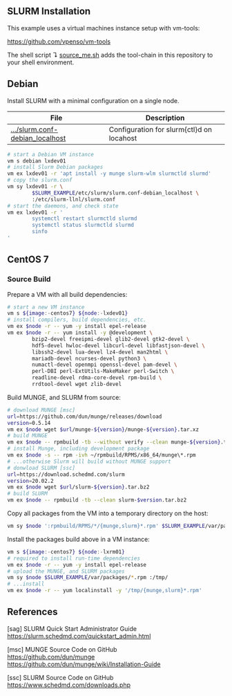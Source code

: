 ## SLURM Installation

This example uses a virtual machines instance setup with vm-tools:

https://github.com/vpenso/vm-tools

The shell script ↴ [source_me.sh][0] adds the tool-chain in this repository to 
your shell environment.

## Debian

Install SLURM with a minimal configuration on a single node.

File                                 | Description
-------------------------------------|----------------------------------
[.../slurm.conf-debian_localhost][1] | Configuration for slurm{ctl}d on locahost 

```bash
# start a Debian VM instance
vm s debian lxdev01
# install Slurm Debian packages
vm ex lxdev01 -r 'apt install -y munge slurm-wlm slurmctld slurmd'
# copy the slurm.conf
vm sy lxdev01 -r \
        $SLURM_EXAMPLE/etc/slurm/slurm.conf-debian_localhost \
        :/etc/slurm-llnl/slurm.conf
# start the daemons, and check state
vm ex lxdev01 -r '
        systemctl restart slurmctld slurmd
        systemctl status slurmctld slurmd
        sinfo
'
```

## CentOS 7

### Source Build

Prepare a VM with all build dependencies:

```bash
# start a new VM instance
vm s ${image:-centos7} ${node:-lxdev01}
# install compilers, build dependencies, etc.
vm ex $node -r -- yum -y install epel-release
vm ex $node -r -- yum install -y @development \
        bzip2-devel freeipmi-devel glib2-devel gtk2-devel \
        hdf5-devel hwloc-devel libcurl-devel libfastjson-devel \
        libssh2-devel lua-devel lz4-devel man2html \
        mariadb-devel ncurses-devel python3 \
        numactl-devel openmpi openssl-devel pam-devel \
        perl-DBI perl-ExtUtils-MakeMaker perl-Switch \
        readline-devel rdma-core-devel rpm-build \
        rrdtool-devel wget zlib-devel
```

Build MUNGE, and SLURM from source:

```bash
# download MUNGE [msc]
url=https://github.com/dun/munge/releases/download
version=0.5.14
vm ex $node wget $url/munge-${version}/munge-${version}.tar.xz
# build MUNGE
vm ex $node -- rpmbuild -tb --without verify --clean munge-${version}.tar.xz
# install Munge, including development package
vm ex $node -s -- rpm -ivh ~/rpmbuild/RPMS/x86_64/munge\*.rpm
# ...otherwise Slurm will build without MUNGE support
# donwload SLURM [ssc]
url=https://download.schedmd.com/slurm
version=20.02.2
vm ex $node wget $url/slurm-${version}.tar.bz2
# build SLURM
vm ex $node -- rpmbuild -tb --clean slurm-$version.tar.bz2
```

Copy all packages from the VM into a temporary directory on the host:

```bash
vm sy $node ':rpmbuild/RPMS/*/{munge,slurm}*.rpm' $SLURM_EXAMPLE/var/packages/
```

Install the packages build above in a VM instance:

```bash
vm s ${image:-centos7} ${node:-lxrm01}
# required to install run-time dependencies
vm ex $node -r -- yum -y install epel-release
# upload the MUNGE, and SLURM packages
vm sy $node $SLURM_EXAMPLE/var/packages/*.rpm :/tmp/
# ...install
vm ex $node -r -- yum localinstall -y '/tmp/{munge,slurm}*.rpm'
```

## References

[sag] SLURM Quick Start Administrator Guide  
<https://slurm.schedmd.com/quickstart_admin.html>

[msc] MUNGE Source Code on GitHub  
<https://github.com/dun/munge>  
<https://github.com/dun/munge/wiki/Installation-Guide>

[ssc] SLURM Source Code on GitHub  
<https://www.schedmd.com/downloads.php>

[0]: source_me.sh
[1]: etc/slurm/slurm.conf-debian_localhost
[2]: docs/slurm_daemons.md
